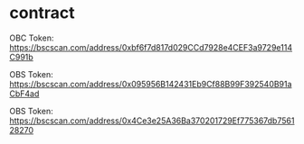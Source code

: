 # contract
OBC Token:
https://bscscan.com/address/0xbf6f7d817d029CCd7928e4CEF3a9729e114C991b

OBS Token:
https://bscscan.com/address/0x095956B142431Eb9Cf88B99F392540B91aCbF4ad

OBS Token:
https://bscscan.com/address/0x4Ce3e25A36Ba370201729Ef775367db756128270
